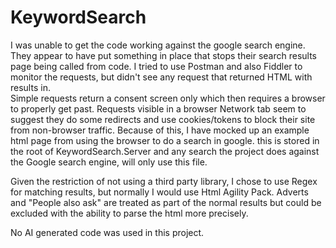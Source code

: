 # KeywordSearch

I was unable to get the code working against the google search engine.  They appear to have put something in place that stops their search results page being called from code.  I tried to use Postman and also Fiddler to monitor the requests, but didn't see any request that returned HTML with results in.  
Simple requests return a consent screen only which then requires a browser to properly get past.  Requests visible in a browser Network tab seem to suggest they do some redirects and use cookies/tokens to block their site from non-browser traffic.
Because of this, I have mocked up an example html page from using the browser to do a search in google.  this is stored in the root of KeywordSearch.Server and any search the project does against the Google search engine, will only use this file.  

Given the restriction of not using a third party library, I chose to use Regex for matching results, but normally I would use Html Agility Pack.
Adverts and "People also ask" are treated as part of the normal results but could be excluded with the ability to parse the html more precisely.

No AI generated code was used in this project.
